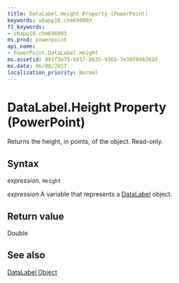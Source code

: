 ```yaml
---
title: DataLabel.Height Property (PowerPoint)
keywords: vbapp10.chm696003
f1_keywords:
- vbapp10.chm696003
ms.prod: powerpoint
api_name:
- PowerPoint.DataLabel.Height
ms.assetid: 891f3e75-b917-bb35-9365-7e30f0d4282d
ms.date: 06/08/2017
localization_priority: Normal
---
```



# DataLabel.Height Property (PowerPoint)

Returns the height, in points, of the object. Read-only.


## Syntax

 _expression_. `Height`

_expression_ A variable that represents a [DataLabel](./PowerPoint.DataLabel.md) object.


## Return value

Double


## See also


[DataLabel Object](PowerPoint.DataLabel.md)

